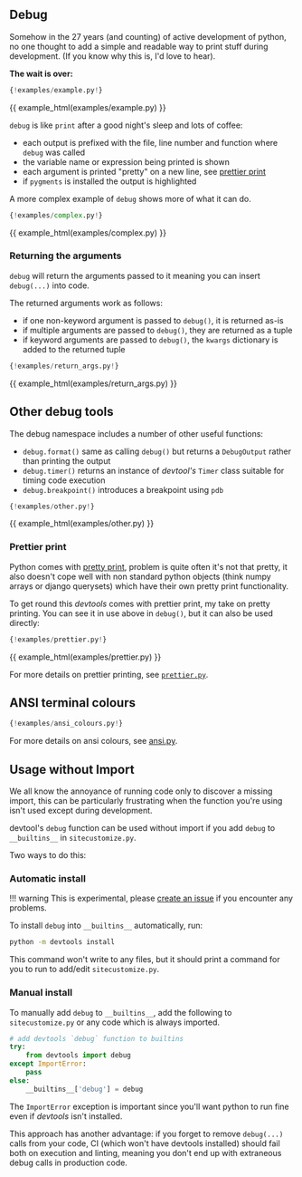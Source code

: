 ## Debug

Somehow in the 27 years (and counting) of active development of python, no one thought to add a simple
and readable way to print stuff during development. (If you know why this is, I'd love to hear).

**The wait is over:**

```py
{!examples/example.py!}
```

{{ example_html(examples/example.py) }}

`debug` is like `print` after a good night's sleep and lots of coffee:

* each output is prefixed with the file, line number and function where `debug` was called
* the variable name or expression being printed is shown
* each argument is printed "pretty" on a new line, see [prettier print](#prettier-print)
* if `pygments` is installed the output is highlighted

A more complex example of `debug` shows more of what it can do.

```py
{!examples/complex.py!}
```

{{ example_html(examples/complex.py) }}

### Returning the arguments

`debug` will return the arguments passed to it meaning you can insert `debug(...)` into code.

The returned arguments work as follows:

* if one non-keyword argument is passed to `debug()`, it is returned as-is
* if multiple arguments are passed to `debug()`, they are returned as a tuple
* if keyword arguments are passed to `debug()`, the `kwargs` dictionary is added to the returned tuple

```py
{!examples/return_args.py!}
```

{{ example_html(examples/return_args.py) }}

## Other debug tools

The debug namespace includes a number of other useful functions:

* `debug.format()` same as calling `debug()` but returns a `DebugOutput` rather than printing the output
* `debug.timer()` returns an instance of *devtool's* `Timer` class suitable for timing code execution
* `debug.breakpoint()` introduces a breakpoint using `pdb`

```py
{!examples/other.py!}
```

{{ example_html(examples/other.py) }}

### Prettier print

Python comes with [pretty print](https://docs.python.org/3/library/pprint.html), problem is quite often
it's not that pretty, it also doesn't cope well with non standard python objects (think numpy arrays or
django querysets) which have their own pretty print functionality.

To get round this *devtools* comes with prettier print, my take on pretty printing. You can see it in use above
in `debug()`, but it can also be used directly:

```py
{!examples/prettier.py!}
```

{{ example_html(examples/prettier.py) }}

For more details on prettier printing, see
[`prettier.py`](https://github.com/samuelcolvin/python-devtools/blob/main/devtools/prettier.py).

## ANSI terminal colours

```py
{!examples/ansi_colours.py!}
```

For more details on ansi colours, see
[ansi.py](https://github.com/samuelcolvin/python-devtools/blob/main/devtools/ansi.py).

## Usage without Import

We all know the annoyance of running code only to discover a missing import, this can be particularly
frustrating when the function you're using isn't used except during development.

devtool's `debug` function can be used without import if you add `debug` to `__builtins__`
in `sitecustomize.py`.

Two ways to do this:

### Automatic install

!!! warning
    This is experimental, please [create an issue](https://github.com/samuelcolvin/python-devtools/issues) 
    if you encounter any problems.

To install `debug` into `__builtins__` automatically, run:

```bash
python -m devtools install
```

This command won't write to any files, but it should print a command for you to run to add/edit `sitecustomize.py`.

### Manual install

To manually add `debug` to `__builtins__`, add the following to `sitecustomize.py` or any code
which is always imported.

```py
# add devtools `debug` function to builtins
try:
    from devtools import debug
except ImportError:
    pass
else:
    __builtins__['debug'] = debug
```

The `ImportError` exception is important since you'll want python to run fine even if *devtools* isn't installed.

This approach has another advantage: if you forget to remove `debug(...)` calls from your code, CI
(which won't have devtools installed) should fail both on execution and linting, meaning you don't end up with
extraneous debug calls in production code.
